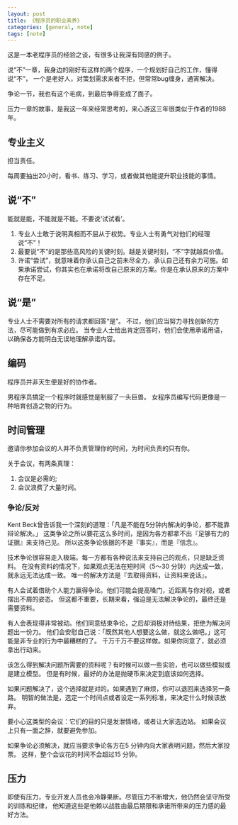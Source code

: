 ```yaml
---
layout: post
title: 《程序员的职业素养》
categories: [general, note]
tags: [note]
---
```


这是一本老程序员的经验之谈，有很多让我深有同感的例子。

说“不”一章，我身边的刚好有这样的两个程序，一个规划好自己的工作，懂得说“不”，
一个是老好人，对策划需求来者不拒，但常常bug缠身，通宵解决。

争论一节，我也有这个毛病，到最后争得变成了面子。

压力一章的故事，是我这一年来经常思考的，来心游这三年很类似于作者的1988年。

## 专业主义 ##
担当责任。

每周要抽出20小时，看书、练习、学习，或者做其他能提升职业技能的事情。

## 说“不” ##
能就是能，不能就是不能。不要说‘试试看’。

1. 专业人士敢于说明真相而不屈从于权势。专业人士有勇气对他们的经理说“不”！
1. 最要说“不”的是那些高风险的关键时刻。越是关键时刻，“不”字就越具价值。
1. 许诺“尝试”，就意味着你承认自己之前未尽全力，承认自己还有余力可施。如果承诺尝试，你其实也在承诺将改自己原来的方案。你是在承认原来的方案中存在不足。

## 说“是” ##
专业人士不需要对所有的请求都回答“是”。
不过，他们应当努力寻找创新的方法，尽可能做到有求必应。
当专业人士给出肯定回答时，他们会使用承诺用语，以确保各方能明白无误地理解承诺内容。

## 编码 ##
程序员并非天生便是好的协作者。

男程序员搞定一个程序时就感觉是制服了一头巨兽。
女程序员编写代码更像是一种培育创造之物的行为。

## 时间管理 ##
邀请你参加会议的人并不负责管理你的时间，为时间负责的只有你。

关于会议，有两条真理： 

1. 会议是必需的; 
1. 会议浪费了大量时间。

### 争论/反对 ###

Kent Beck曾告诉我一个深刻的道理：「凡是不能在5分钟内解决的争论，都不能靠辩论解决。」
这类争论之所以要花这么多时间，是因为各方都拿不出『足够有力的证据』来支持己见。
所以这类争论依据的不是『事实』，而是『信念』。

技术争论很容易走入极端。每一方都有各种说法来支持自己的观点，只是缺乏资料。
在没有资料的情况下，如果观点无法在短时间（5～30 分钟）内达成一致，就永远无法达成一致。
唯一的解决方法是『去取得资料，让资料来说话』。

有人会试着借助个人能力赢得争论。他们可能会提高嗓门，近距离与你对视，或者摆出不屑的姿态。
但这都不重要，长期来看，强迫是无法解决争论的，最终还是需要资料。

有人会表现得非常被动。他们同意结束争论，之后却消极对待结果，拒绝为解决问题出一份力。
他们会安慰自己说：「既然其他人想要这么做，就这么做吧。」这可能是非专业的行为中最糟糕的了。
千万千万不要这样做。如果你同意了，就必须拿出行动来。

该怎么得到解决问题所需要的资料呢？有时候可以做一些实验，也可以做些模拟或是建立模型。
但是有时候，最好的办法是抛硬币来决定到底该如何选择。

如果问题解决了，这个选择就是对的。如果遇到了麻烦，你可以退回来选择另一条路。
明智的做法是，选定一个时间点或者设定一系列标准，来决定什么时候该放弃。

要小心这类型的会议：它们的目的只是发泄情绪，或者让大家选边站。
如果会议上只有一面之辞，就要避免参加。

如果争论必须解决，就应当要求争论各方在5 分钟内向大家表明问题，然后大家投票。
这样，整个会议花的时间不会超过15 分钟。

## 压力 ##
即使有压力，专业开发人员也会冷静果断。尽管压力不断增大，他仍然会坚守所受的训练和纪律，
他知道这些是他赖以战胜由最后期限和承诺所带来的压力感的最好方法。